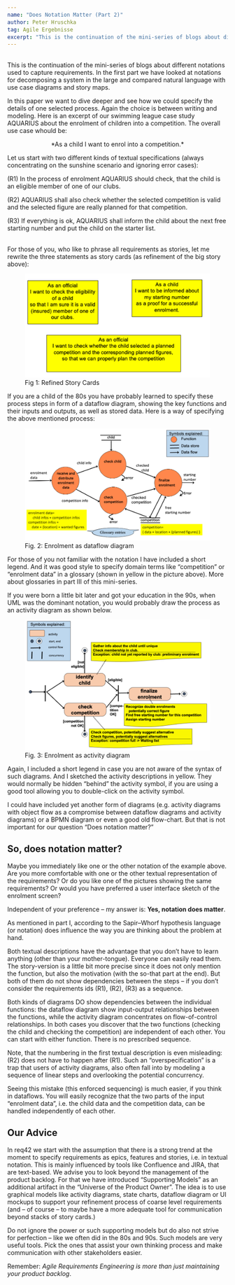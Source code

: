 ```yaml
---
name: "Does Notation Matter (Part 2)"
author: Peter Hruschka
tag: Agile Ergebnisse
excerpt: "This is the continuation of the mini-series of blogs about different notations used to capture requirements. In the first part we have looked at notations for decomposing a system in the large and compared natural language with use case diagrams and story maps."
---
```

<br>
This is the continuation of the mini-series of blogs about different notations used to capture requirements. In the first part we have looked at notations for decomposing a system in the large and compared natural language with use case diagrams and story maps.

In this paper we want to dive deeper and see how we could specify the details of one selected process. Again the choice is between writing and modeling. Here is an excerpt of our swimming league case study AQUARIUS about the enrolment of children into a competition. The overall use case whould be:

<p style="text-align: center" markdown="1">*As a child I want to enrol into a competition.*</p>

Let us start with two different kinds of textual specifications (always concentrating on the sunshine scenario and ignoring error cases):

(R1) In the process of enrolment AQUARIUS should check, that the child is an eligible member of one of our clubs.

(R2) AQUARIUS shall also check whether the selected competition is valid and the selected figure are really planned for that competition.

(R3) If everything is ok, AQUARIUS shall inform the child about the next free starting number and put the child on the starter list.
<br> <br>

For those of you, who like to phrase all requirements as stories, let me rewrite the three statements as story cards (as refinement of the big story above):

<figure>
  <img class="max800" src="/images/blog/doesNotationMatter6.png"/>
  <figcaption>Fig 1: Refined Story Cards</figcaption>
</figure>

If you are a child of the 80s you have probably learned to specify these process steps in form of a dataflow diagram, showing the key functions and their inputs and outputs, as well as stored data. Here is a way of specifying the above mentioned process:

<figure>
  <img class="max800" src="/images/blog/doesNotationMatter4.png"/>
  <figcaption>Fig. 2: Enrolment as dataflow diagram</figcaption>
</figure>

For those of you not familiar with the notation I have included a short legend. And it was good style to specify domain terms like “competition” or “enrolment data” in a glossary (shown in yellow in the picture above). More about glossaries in part III of this mini-series.

If you were born a little bit later and got your education in the 90s, when UML was the dominant notation, you would probably draw the process as an activity diagram as shown below.

<figure>
  <img class="max800" src="/images/blog/doesNotationMatter5.png"/>
  <figcaption>Fig. 3: Enrolment as activity diagram</figcaption>
</figure>

Again, I included a short legend in case you are not aware of the syntax of such diagrams. And I sketched the activity descriptions in yellow. They would normally be hidden “behind” the activity symbol, if you are using a good tool allowing you to double-click on the activity symbol.

I could have included yet another form of diagrams (e.g. activity diagrams with object flow as a compromise between dataflow diagrams and activity diagrams) or a BPMN diagram or even a good old flow-chart. But that is not important for our question “Does notation matter?”

## So, does notation matter?

Maybe you immediately like one or the other notation of the example above. Are you more comfortable with one or the other textual representation of the requirements? Or do you like one of the pictures showing the same requirements? Or would you have preferred a user interface sketch of the enrolment screen?

Independent of your preference – my answer is: **Yes, notation does matter**.

As mentioned in part I, according to the Sapir–Whorf hypothesis language (or notation) does influence the way you are thinking about the problem at hand.

Both textual descriptions have the advantage that you don’t have to learn anything (other than your mother-tongue). Everyone can easily read them. The story-version is a little bit more precise since it does not only mention the function, but also the motivation (with the so-that part at the end). But both of them do not show dependencies between the steps – if you don’t consider the requirements ids (R1), (R2), (R3) as a sequence.

Both kinds of diagrams DO show dependencies between the individual functions: the dataflow diagram show input-output relationships between the functions, while the activity diagram concentrates on flow-of-control relationships. In both cases you discover that the two functions (checking the child and checking the competition) are independent of each other. You can start with either function. There is no prescribed sequence.

Note, that the numbering in the first textual description is even misleading: (R2) does not have to happen after (R1). Such an “overspecification” is a trap that users of activity diagrams, also often fall into by modeling a sequence of linear steps and overlooking the potential concurrency.

Seeing this mistake (this enforced sequencing) is much easier, if you think in dataflows. You will easily recognize that the two parts of the input “enrolment data”, i.e. the child data and the competition data, can be handled independently of each other.

## Our Advice

In req42 we start with the assumption that there is a strong trend at the moment to specify requirements as epics, features and stories, i.e. in textual notation. This is mainly influenced by tools like Confluence and JIRA, that are text-based. We advise you to look beyond the management of the product backlog. For that we have introduced “Supporting Models” as an additional artifact in the “Universe of the Product Owner”. The idea is to use graphical models like activity diagrams, state charts, dataflow diagram or UI mockups to support your refinement process of coarse level requirements (and – of course – to maybe have a more adequate tool for communication beyond stacks of story cards.)

Do not ignore the power or such supporting models but do also not strive for perfection – like we often did in the 80s and 90s. Such models are very useful tools. Pick the ones that assist your own thinking process and make communication with other stakeholders easier.

Remember: *Agile Requirements Engineering is more than just maintaining your product backlog*.

